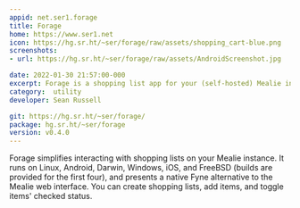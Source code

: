 ```yaml
---
appid: net.ser1.forage
title: Forage
home: https://www.ser1.net
icon: https://hg.sr.ht/~ser/forage/raw/assets/shopping_cart-blue.png
screenshots:
- url: https://hg.sr.ht/~ser/forage/raw/assets/AndroidScreenshot.jpg

date: 2022-01-30 21:57:00-000
excerpt: Forage is a shopping list app for your (self-hosted) Mealie instance
category:  utility
developer: Sean Russell

git: https://hg.sr.ht/~ser/forage/
package: hg.sr.ht/~ser/forage
version: v0.4.0
---
```


Forage simplifies interacting with shopping lists on your Mealie instance. It runs on Linux, Android, Darwin, Windows, iOS, and FreeBSD (builds are provided for the first four), and presents a native Fyne alternative to the Mealie web interface. You can create shopping lists, add items, and toggle items' checked status.

